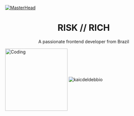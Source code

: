 [![MasterHead](https://i0.wp.com/assets.b9.com.br/wp-content/uploads/2018/02/Google-Imagens.png?fit=1280%2C720&ssl=1)](https://rishavchanda.io)

<h1 align="center">RISK // RICH</h1>
<p align="center">A passionate frontend developer from Brazil</p>






<img align="center" alt="Coding" width="200" src="https://i0.wp.com/assets.b9.com.br/wp-content/uploads/2018/02/Google-Imagens.png?fit=1280%2C720&ssl=1)](https://rishavchanda.io">
<img background-color="red" align="center" src="https://github-readme-streak-stats.herokuapp.com/?user=kaicdeldebbio&" alt="kaicdeldebbio" />

